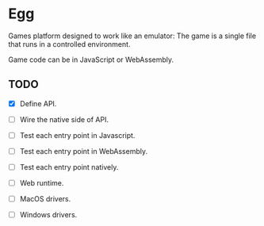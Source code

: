 # Egg

Games platform designed to work like an emulator: The game is a single file that runs in a controlled environment.

Game code can be in JavaScript or WebAssembly.

## TODO

- [x] Define API.
- [ ] Wire the native side of API.
- [ ] Test each entry point in Javascript.
- [ ] Test each entry point in WebAssembly.
- [ ] Test each entry point natively.
- [ ] Web runtime.
- [ ] MacOS drivers.
- [ ] Windows drivers.

